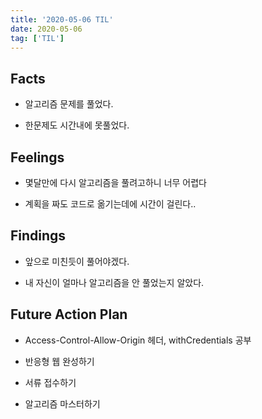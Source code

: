 ```yaml
---
title: '2020-05-06 TIL'
date: 2020-05-06
tag: ['TIL']
---
```


## Facts

- 알고리즘 문제를 풀었다.

- 한문제도 시간내에 못풀었다.

## Feelings

- 몇달만에 다시 알고리즘을 풀려고하니 너무 어렵다

- 계획을 짜도 코드로 옮기는데에 시간이 걸린다..

## Findings

- 앞으로 미친듯이 풀어야겠다.

- 내 자신이 얼마나 알고리즘을 안 풀었는지 알았다.

## Future Action Plan

- Access-Control-Allow-Origin 헤더, withCredentials 공부

- 반응형 웹 완성하기

- 서류 접수하기

- 알고리즘 마스터하기
